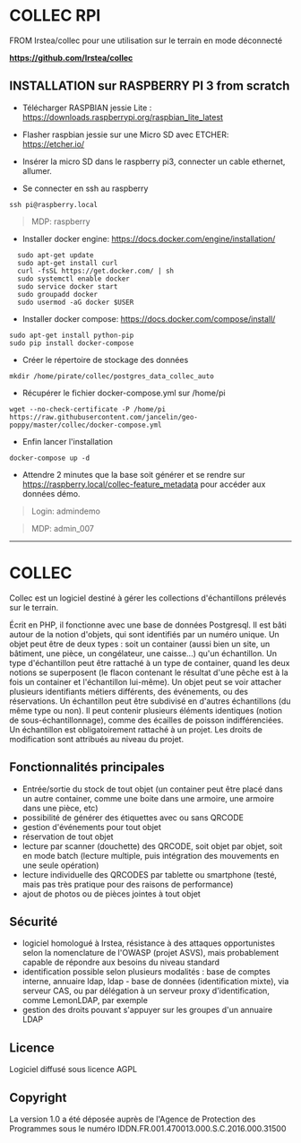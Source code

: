 
COLLEC RPI
============

FROM Irstea/collec pour une utilisation sur le terrain en mode déconnecté 

**https://github.com/Irstea/collec**


INSTALLATION sur RASPBERRY PI 3 from scratch
------------

* Télécharger RASPBIAN jessie Lite : https://downloads.raspberrypi.org/raspbian_lite_latest

* Flasher raspbian jessie sur une Micro SD avec ETCHER: https://etcher.io/

* Insérer la micro SD dans le raspberry pi3, connecter un cable ethernet, allumer.

* Se connecter en ssh au raspberry

```
ssh pi@raspberry.local
```

> MDP: raspberry

* Installer docker engine: https://docs.docker.com/engine/installation/

```
  sudo apt-get update
  sudo apt-get install curl 
  curl -fsSL https://get.docker.com/ | sh
  sudo systemctl enable docker
  sudo service docker start
  sudo groupadd docker
  sudo usermod -aG docker $USER
```

* Installer docker compose: https://docs.docker.com/compose/install/

```
sudo apt-get install python-pip
sudo pip install docker-compose
```

* Créer le répertoire de stockage des données

```
mkdir /home/pirate/collec/postgres_data_collec_auto
```

* Récupérer le fichier docker-compose.yml sur /home/pi

```
wget --no-check-certificate -P /home/pi https://raw.githubusercontent.com/jancelin/geo-poppy/master/collec/docker-compose.yml
```

* Enfin lancer l'installation

```
docker-compose up -d
```

* Attendre 2 minutes que la base soit générer et se rendre sur https://raspberry.local/collec-feature_metadata pour accéder aux données démo.

> Login: admindemo

> MDP: admin_007

--------------------------------------------------------------------------------

COLLEC
============
Collec est un logiciel destiné à gérer les collections d'échantillons prélevés sur le terrain.

Écrit en PHP, il fonctionne avec une base de données Postgresql. Il est bâti autour de la notion d'objets, qui sont identifiés par un numéro unique. Un objet peut être de deux types : soit un container (aussi bien un site, un bâtiment, une pièce, un congélateur, une caisse...) qu'un échantillon. 
Un type d'échantillon peut être rattaché à un type de container, quand les deux notions se superposent (le flacon contenant le résultat d'une pêche est à la fois un container et l'échantillon lui-même).
Un objet peut se voir attacher plusieurs identifiants métiers différents, des événements, ou des réservations.
Un échantillon peut être subdivisé en d'autres échantillons (du même type ou non). Il peut contenir plusieurs éléments identiques (notion de sous-échantillonnage), comme des écailles de poisson indifférenciées.
Un échantillon est obligatoirement rattaché à un projet. Les droits de modification sont attribués au niveau du projet.

Fonctionnalités principales
---------------------------
- Entrée/sortie du stock de tout objet (un container peut être placé dans un autre container, comme une boite dans une armoire, une armoire dans une pièce, etc)
- possibilité de générer des étiquettes avec ou sans QRCODE
- gestion d'événements pour tout objet
- réservation de tout objet
- lecture par scanner (douchette) des QRCODE, soit objet par objet, soit en mode batch (lecture multiple, puis intégration des mouvements en une seule opération)
- lecture individuelle des QRCODES par tablette ou smartphone (testé, mais pas très pratique pour des raisons de performance)
- ajout de photos ou de pièces jointes à tout objet

Sécurité
--------
- logiciel homologué à Irstea, résistance à des attaques opportunistes selon la nomenclature de l'OWASP (projet ASVS), mais probablement capable de répondre aux besoins du niveau standard
- identification possible selon plusieurs modalités : base de comptes interne, annuaire ldap, ldap - base de données (identification mixte), via serveur CAS, ou par délégation à un serveur proxy d'identification, comme LemonLDAP, par exemple
- gestion des droits pouvant s'appuyer sur les groupes d'un annuaire LDAP

Licence
-------
Logiciel diffusé sous licence AGPL

Copyright
---------
La version 1.0 a été déposée auprès de l'Agence de Protection des Programmes sous le numéro IDDN.FR.001.470013.000.S.C.2016.000.31500

